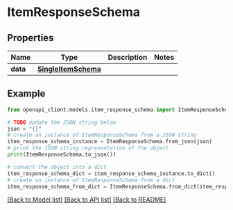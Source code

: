 # ItemResponseSchema


## Properties

Name | Type | Description | Notes
------------ | ------------- | ------------- | -------------
**data** | [**SingleItemSchema**](SingleItemSchema.md) |  | 

## Example

```python
from openapi_client.models.item_response_schema import ItemResponseSchema

# TODO update the JSON string below
json = "{}"
# create an instance of ItemResponseSchema from a JSON string
item_response_schema_instance = ItemResponseSchema.from_json(json)
# print the JSON string representation of the object
print(ItemResponseSchema.to_json())

# convert the object into a dict
item_response_schema_dict = item_response_schema_instance.to_dict()
# create an instance of ItemResponseSchema from a dict
item_response_schema_from_dict = ItemResponseSchema.from_dict(item_response_schema_dict)
```
[[Back to Model list]](../README.md#documentation-for-models) [[Back to API list]](../README.md#documentation-for-api-endpoints) [[Back to README]](../README.md)


